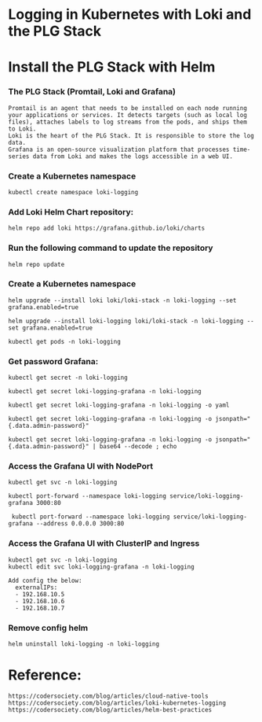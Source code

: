# Logging in Kubernetes with Loki and the PLG Stack
# Install the PLG Stack with Helm
### The PLG Stack (Promtail, Loki and Grafana)
```
Promtail is an agent that needs to be installed on each node running your applications or services. It detects targets (such as local log files), attaches labels to log streams from the pods, and ships them to Loki.
Loki is the heart of the PLG Stack. It is responsible to store the log data.
Grafana is an open-source visualization platform that processes time-series data from Loki and makes the logs accessible in a web UI.
```
### Create a Kubernetes namespace
```
kubectl create namespace loki-logging
```
### Add Loki Helm Chart repository:
```
helm repo add loki https://grafana.github.io/loki/charts

```
### Run the following command to update the repository
```
helm repo update
```
### Create a Kubernetes namespace
```
helm upgrade --install loki loki/loki-stack -n loki-logging --set grafana.enabled=true

helm upgrade --install loki-logging loki/loki-stack -n loki-logging --set grafana.enabled=true

kubectl get pods -n loki-logging
```
### Get password Grafana:
```
kubectl get secret -n loki-logging

kubectl get secret loki-logging-grafana -n loki-logging

kubectl get secret loki-logging-grafana -n loki-logging -o yaml

kubectl get secret loki-logging-grafana -n loki-logging -o jsonpath="{.data.admin-password}"

kubectl get secret loki-logging-grafana -n loki-logging -o jsonpath="{.data.admin-password}" | base64 --decode ; echo
```

### Access the Grafana UI with NodePort
```
kubectl get svc -n loki-logging 

kubectl port-forward --namespace loki-logging service/loki-logging-grafana 3000:80

 kubectl port-forward --namespace loki-logging service/loki-logging-grafana --address 0.0.0.0 3000:80
```
### Access the Grafana UI with ClusterIP and Ingress
```
kubectl get svc -n loki-logging 
kubectl edit svc loki-logging-grafana -n loki-logging

Add config the below:
  externalIPs:
  - 192.168.10.5
  - 192.168.10.6
  - 192.168.10.7
```
### Remove config helm
```
helm uninstall loki-logging -n loki-logging
```

# Reference: 
```
https://codersociety.com/blog/articles/cloud-native-tools
https://codersociety.com/blog/articles/loki-kubernetes-logging
https://codersociety.com/blog/articles/helm-best-practices
```
